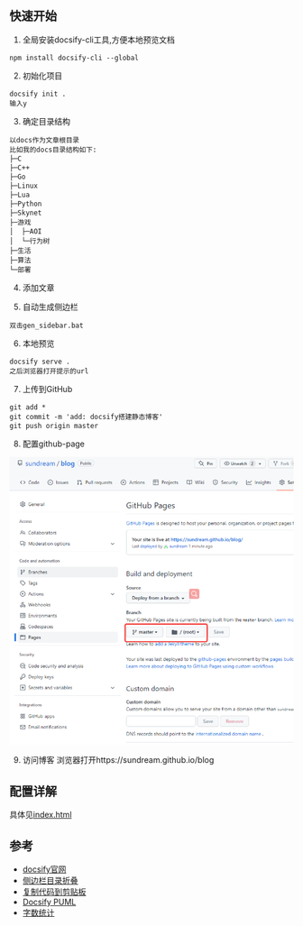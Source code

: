 <!-- date=2023-02-03 -->
## 快速开始
1. 全局安装docsify-cli工具,方便本地预览文档
```shell
npm install docsify-cli --global
```

2. 初始化项目
```shell
docsify init .
输入y
```

3. 确定目录结构
```
以docs作为文章根目录
比如我的docs目录结构如下:
├─C
├─C++
├─Go
├─Linux
├─Lua
├─Python
├─Skynet
├─游戏
│  ├─AOI
│  └─行为树
├─生活
├─算法
└─部署
```

4. 添加文章

5. 自动生成侧边栏
```shell
双击gen_sidebar.bat
```

6. 本地预览
```shell
docsify serve .
之后浏览器打开提示的url
```

7. 上传到GitHub
```shell
git add *
git commit -m 'add: docsify搭建静态博客'
git push origin master
```

8. 配置github-page

![deploy_github_page](../../images/deploy_github_page.png)

9. 访问博客
浏览器打开https://sundream.github.io/blog

## 配置详解
具体见[index.html](https://raw.githubusercontent.com/sundream/blog/master/index.html)

## 参考
- [docsify官网](https://docsify.js.org/#/)
- [侧边栏目录折叠](https://github.com/iPeng6/docsify-sidebar-collapse)
- [复制代码到剪贴板](https://github.com/jperasmus/docsify-copy-code)
- [Docsify PUML](https://github.com/indieatom/docsify-puml)
- [字数统计](https://github.com/827652549/docsify-count)